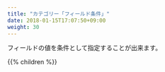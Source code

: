 ```yaml
---
title: "カテゴリー「フィールド条件」"
date: 2018-01-15T17:07:50+09:00
weight: 30
---
```


フィールドの値を条件として指定することが出来ます。

{{% children  %}}
